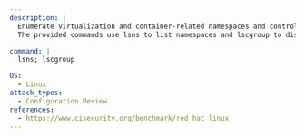 ```yaml
---
description: |
  Enumerate virtualization and container-related namespaces and control groups on a Linux system.
  The provided commands use lsns to list namespaces and lscgroup to display control groups, aiding in configuration review and security assessment.

command: |
  lsns; lscgroup

OS:
  - Linux
attack_types:
  - Configuration Review
references:
  - https://www.cisecurity.org/benchmark/red_hat_linux
---
```

